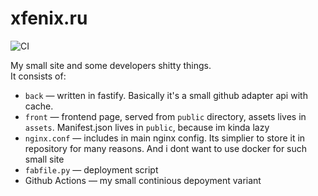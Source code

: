 xfenix.ru
==
![CI](https://github.com/xfenix/xfenix.ru/workflows/CI/badge.svg?branch=master)  

My small site and some developers shitty things.  
It consists of:
* `back` — written in fastify. Basically it's a small github adapter api with cache.
* `front` — frontend page, served from `public` directory, assets lives in `assets`. Manifest.json lives in `public`, because im kinda lazy
* `nginx.conf` — includes in main nginx config. Its simplier to store it in repository for many reasons. And i dont want to use docker for such small site
* `fabfile.py` — deployment script
* Github Actions — my small continious depoyment variant
